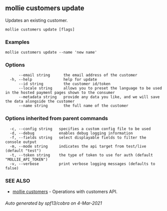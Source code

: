 ## mollie customers update

Updates an existing customer.

```
mollie customers update [flags]
```

### Examples

```
mollie customers update --name 'new name'
```

### Options

```
      --email string      the email address of the customer
  -h, --help              help for update
      --id string         the customer id/token
      --locale string     allows you to preset the language to be used in the hosted payment pages shown to the consumer
      --metadata string   provide any data you like, and we will save the data alongside the customer
      --name string       the full name of the customer
```

### Options inherited from parent commands

```
  -c, --config string   specifies a custom config file to be used
  -d, --debug           enables debug logging information
  -f, --fields string   select displayable fields to filter the console output
  -m, --mode string     indicates the api target from test/live (default "test")
  -t, --token string    the type of token to use for auth (default "MOLLIE_API_TOKEN")
  -v, --verbose         print verbose logging messages (defaults to false)
```

### SEE ALSO

* [mollie customers](mollie_customers.md)	 - Operations with customers API.

###### Auto generated by spf13/cobra on 4-Mar-2021
